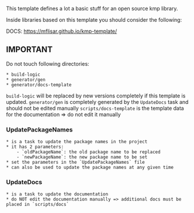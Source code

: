 This template defines a lot a basic stuff for an open source kmp library.

Inside libraries based on this template you should consider the following:

DOCS: https://mflisar.github.io/kmp-template/

## IMPORTANT

Do not touch following directories:

    * build-logic
    * generator/gen
    * generator/docs-template

`build-logic` will be replaced by new versions completely if this template is updated.
`generator/gen` is completely generated by the `UpdateDocs` task and should not be edited manually
`scripts/docs-template` is the template data for the documentation => do not edit it manually

### UpdatePackageNames

    * is a task to update the package names in the project
    * it has 2 parameters:
        - `oldPackageName`: the old package name to be replaced
        - `newPackageName`: the new package name to be set
    * set the parameters in the `UpdatePackageNames` file
    * can also be used to update the package names at any given time

### UpdateDocs

    * is a task to update the documentation
    * do NOT edit the documentation manually => additional docs must be placed in `scripts/docs`